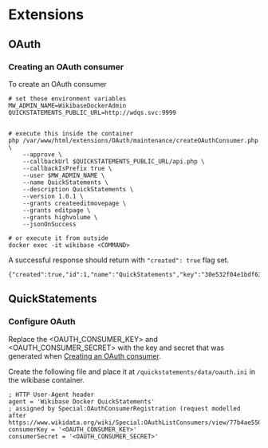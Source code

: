 # Extensions

## OAuth

### Creating an OAuth consumer

To create an OAuth consumer
```
# set these environment variables
MW_ADMIN_NAME=WikibaseDockerAdmin 
QUICKSTATEMENTS_PUBLIC_URL=http://wdqs.svc:9999


# execute this inside the container
php /var/www/html/extensions/OAuth/maintenance/createOAuthConsumer.php \
    --approve \
    --callbackUrl $QUICKSTATEMENTS_PUBLIC_URL/api.php \
    --callbackIsPrefix true \
    --user $MW_ADMIN_NAME \
    --name QuickStatements \
    --description QuickStatements \
    --version 1.0.1 \
    --grants createeditmovepage \
    --grants editpage \
    --grants highvolume \
    --jsonOnSuccess

# or execute it from outside
docker exec -it wikibase <COMMAND>
```

A successful response should return with `"created": true` flag set.

```
{"created":true,"id":1,"name":"QuickStatements","key":"30e532f04e1bdf63ac281fcbc819170c","secret":"f60f31ad4196af40bb0598e1d4d3435a3515604e","approved":1}
```

## QuickStatements

### Configure OAuth

Replace the <OAUTH_CONSUMER_KEY> and <OAUTH_CONSUMER_SECRET> with the key and secret that was generated when [Creating an OAuth consumer](#creating-an-oauth-consumer). 

Create the following file and place it at `/quickstatements/data/oauth.ini` in the wikibase container.

```
; HTTP User-Agent header
agent = 'Wikibase Docker QuickStatements'
; assigned by Special:OAuthConsumerRegistration (request modelled after https://www.wikidata.org/wiki/Special:OAuthListConsumers/view/77b4ae5506dd7dbb0bb07f80e3ae3ca9)
consumerKey = '<OAUTH_CONSUMER_KEY>'
consumerSecret = '<OAUTH_CONSUMER_SECRET>'
```


